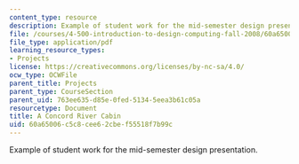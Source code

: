 ```yaml
---
content_type: resource
description: Example of student work for the mid-semester design presentation.
file: /courses/4-500-introduction-to-design-computing-fall-2008/60a65006c5c8cee62cbef55518f7b99c_assn4a_8.pdf
file_type: application/pdf
learning_resource_types:
- Projects
license: https://creativecommons.org/licenses/by-nc-sa/4.0/
ocw_type: OCWFile
parent_title: Projects
parent_type: CourseSection
parent_uid: 763ee635-d85e-0fed-5134-5eea3b61c05a
resourcetype: Document
title: A Concord River Cabin
uid: 60a65006-c5c8-cee6-2cbe-f55518f7b99c
---
```

Example of student work for the mid-semester design presentation.